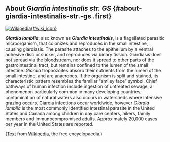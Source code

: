 About *Giardia intestinalis str. GS* {#about-giardia-intestinalis-str.-gs .first}
------------------------------------

[![Wikipedia](/img/wikipedia_logo_v2_en.png){#wiki_icon}](https://en.wikipedia.org/wiki/Giardia_lamblia)

***Giardia lamblia***, also known as ***Giardia intestinalis***, is a
flagellated parasitic microorganism, that colonizes and reproduces in
the small intestine, causing giardiasis. The parasite attaches to the
epithelium by a ventral adhesive disc or sucker, and reproduces via
binary fission. Giardiasis does not spread via the bloodstream, nor does
it spread to other parts of the gastrointestinal tract, but remains
confined to the lumen of the small intestine. *Giardia* trophozoites
absorb their nutrients from the lumen of the small intestine, and are
anaerobes. If the organism is split and stained, its characteristic
pattern resembles the familiar \"smiley face\" symbol. Chief pathways of
human infection include ingestion of untreated sewage, a phenomenon
particularly common in many developing countries; contamination of
natural waters also occurs in watersheds where intensive grazing occurs.
Giardia infections occur worldwide, however *Giardia lamblia* is the
most commonly identified intestinal parasite in the United States and
Canada among children in day care centers, hikers, family members and
immunocompromised adults. Approximately 20,000 cases per year in the
United States are reported.

([Text](https://en.wikipedia.org/wiki/Giardia_lamblia) from
[Wikipedia](http://en.wikipedia.org/), the free encyclopaedia.)

